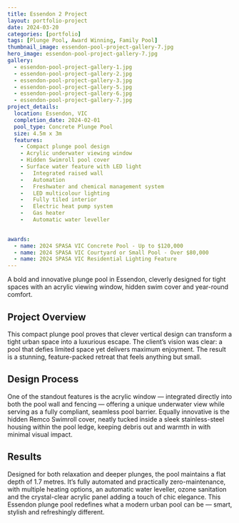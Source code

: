 ```yaml
---
title: Essendon 2 Project
layout: portfolio-project
date: 2024-03-20
categories: [portfolio]
tags: [Plunge Pool, Award Winning, Family Pool]
thumbnail_image: essendon-pool-project-gallery-7.jpg
hero_image: essendon-pool-project-gallery-7.jpg
gallery:
  - essendon-pool-project-gallery-1.jpg
  - essendon-pool-project-gallery-2.jpg
  - essendon-pool-project-gallery-3.jpg
  - essendon-pool-project-gallery-5.jpg
  - essendon-pool-project-gallery-6.jpg
  - essendon-pool-project-gallery-7.jpg
project_details:
  location: Essendon, VIC
  completion_date: 2024-02-01
  pool_type: Concrete Plunge Pool
  size: 4.5m x 3m
  features:
    - Compact plunge pool design
    - Acrylic underwater viewing window
    - Hidden Swimroll pool cover
    - Surface water feature with LED light
    -	Integrated raised wall
    -	Automation
    -	Freshwater and chemical management system 
    -	LED multicolour lighting
    -	Fully tiled interior 
    -	Electric heat pump system
    -	Gas heater
    -	Automatic water leveller
    

awards:
  - name: 2024 SPASA VIC Concrete Pool - Up to $120,000
  - name: 2024 SPASA VIC Courtyard or Small Pool - Over $80,000
  - name: 2024 SPASA VIC Residential Lighting Feature
---
```


A bold and innovative plunge pool in Essendon, cleverly designed for tight spaces with an acrylic viewing window, hidden swim cover and year-round comfort.

## Project Overview

This compact plunge pool proves that clever vertical design can transform a tight urban space into a luxurious escape. The client’s vision was clear: a pool that defies limited space yet delivers maximum enjoyment. The result is a stunning, feature-packed retreat that feels anything but small.


## Design Process

One of the standout features is the acrylic window — integrated directly into both the pool wall and fencing — offering a unique underwater view while serving as a fully compliant, seamless pool barrier. Equally innovative is the hidden Remco Swimroll cover, neatly tucked inside a sleek stainless-steel housing within the pool ledge, keeping debris out and warmth in with minimal visual impact.

## Results

Designed for both relaxation and deeper plunges, the pool maintains a flat depth of 1.7 metres. It’s fully automated and practically zero-maintenance, with multiple heating options, an automatic water leveller, ozone sanitation and the crystal-clear acrylic panel adding a touch of chic elegance. This Essendon plunge pool redefines what a modern urban pool can be — smart, stylish and refreshingly different.